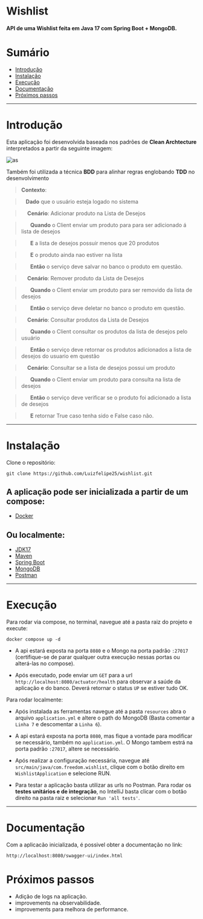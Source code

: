 #  Wishlist

#### API de uma Wishlist feita em Java 17 com Spring Boot + MongoDB.

# Sumário <!-- omit in toc -->
- [Introdução](#introdução)
- [Instalação](#instalação)
- [Execução](#execução)
- [Documentação](#documentação)
- [Próximos passos](#próximos-passos)

---

# Introdução
Esta aplicação foi desenvolvida baseada nos padrões de  **Clean Archtecture** interpretados a partir da seguinte imagem:

![as](https://github.com/Luizfelipe25/cardAPI/assets/69943563/9752d257-00a1-4573-a5a6-266d98496e4b)

Também foi utilizada a técnica **BDD** para alinhar regras englobando **TDD** no desenvolvimento
> **Contexto**: 

> &nbsp;&nbsp;  **Dado** que o usuário esteja logado no sistema

> &nbsp;&nbsp;&nbsp;&nbsp;**Cenário**: Adicionar produto na Lista de Desejos

> &nbsp;&nbsp;&nbsp;&nbsp;&nbsp;&nbsp;**Quando** o Client enviar um produto para para ser adicionado á lista de desejos

> &nbsp;&nbsp;&nbsp;&nbsp;&nbsp;&nbsp;**E** a lista de desejos possuir menos que 20 produtos

> &nbsp;&nbsp;&nbsp;&nbsp;&nbsp;&nbsp;**E** o produto ainda nao estiver na lista

> &nbsp;&nbsp;&nbsp;&nbsp;&nbsp;&nbsp;**Então** o serviço deve salvar no banco o produto em questão.

> &nbsp;&nbsp;&nbsp;&nbsp;**Cenário**: Remover produto da Lista de Desejos

> &nbsp;&nbsp;&nbsp;&nbsp;&nbsp;&nbsp;**Quando** o Client enviar um produto para ser removido da lista de desejos 

> &nbsp;&nbsp;&nbsp;&nbsp;&nbsp;&nbsp;**Então** o serviço deve deletar no banco o produto em questão.

> &nbsp;&nbsp;&nbsp;&nbsp;**Cenário**: Consultar produtos da Lista de Desejos

> &nbsp;&nbsp;&nbsp;&nbsp;&nbsp;&nbsp;**Quando** o Client consultar os produtos da lista de desejos pelo usuário

> &nbsp;&nbsp;&nbsp;&nbsp;&nbsp;&nbsp;**Então** o serviço deve retornar os produtos adicionados a lista de desejos do usuario em questão

> &nbsp;&nbsp;&nbsp;&nbsp;**Cenário**: Consultar se a lista de desejos possui um produto

> &nbsp;&nbsp;&nbsp;&nbsp;&nbsp;&nbsp;**Quando** o Client enviar um produto para consulta na lista de desejos 

> &nbsp;&nbsp;&nbsp;&nbsp;&nbsp;&nbsp;**Então** o serviço deve verificar se o produto foi adicionado a lista de desejos

> &nbsp;&nbsp;&nbsp;&nbsp;&nbsp;&nbsp;**E** retornar True caso tenha sido e False caso não.

---

# Instalação
Clone o repositório:

    git clone https://github.com/Luizfelipe25/wishlist.git
    
## A aplicação pode ser inicializada a partir de um compose:
- [Docker](https://www.digitalocean.com/community/tutorials/how-to-install-and-use-docker-compose-on-ubuntu-20-04)

## Ou localmente:
- [JDK17](https://openjdk.java.net/install/)
- [Maven](https://maven.apache.org/)
- [Spring Boot](https://spring.io/projects/spring-boot)
- [MongoDB](https://www.mongodb.com/docs/manual/installation/) 
- [Postman](https://learning.postman.com/docs/getting-started/installation-and-updates/)

---

# Execução

Para rodar via compose, no terminal, navegue até a pasta raiz do projeto e execute:

    docker compose up -d

* A api estará exposta na porta `8080` e o Mongo na porta padrão `:27017` (certifique-se de parar qualquer outra execução nessas portas ou alterá-las no compose).

* Após executado, pode enviar um `GET` para a url `http://localhost:8080/actuator/health` para observar a saúde da aplicação e do banco. Deverá retornar o status `UP` se estiver tudo OK.

Para rodar localmente:
* Após instalada as ferramentas navegue até a pasta `resources` abra o arquivo `application.yml` e altere o path do MongoDB (Basta comentar a `Linha 7` e descomentar a `Linha 6`).

* A api estará exposta na porta `8080`, mas fique a vontade para modificar se necessário, também no `application.yml`. O Mongo tambem estrá na porta padrão `:27017`, altere se necessário.

* Após realizar a configuração necessária, navegue até `src/main/java/com.freedom.wishlist`, clique com o botão direito em `WishlistApplication` e selecione RUN.

* Para testar a aplicação basta utilizar as urls no Postman. Para rodar os **testes unitários e de integração**, no IntelliJ basta clicar com o botão direito na pasta raiz e selecionar  `Run 'all tests'`.
---

# Documentação
Com a aplicacão inicializada, é possivel obter a documentação no link:

```
http://localhost:8080/swagger-ui/index.html
```

# Próximos passos
* Adição de logs na aplicação.
* improvements na observabilidade.
* improvements para melhora de performance.

